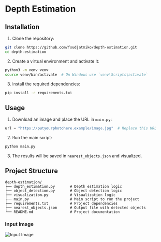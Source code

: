 # Depth Estimation

## Installation

1. Clone the repository:
  ```sh
  git clone https://github.com/fsudjatmiko/depth-estimation.git
  cd depth-estimation
  ```

2. Create a virtual environment and activate it:
  ```sh
  python3 -m venv venv
  source venv/bin/activate  # On Windows use `venv\Scripts\activate`
  ```

3. Install the required dependencies:
  ```sh
  pip install -r requirements.txt
  ```

## Usage

1. Download an image and place the URL in `main.py`:
  ```py
  url = "https://putyourphotohere.example/image.jpg"  # Replace this URL with your own image URL
  ```

2. Run the main script:
  ```sh
  python main.py
  ```

3. The results will be saved in `nearest_objects.json` and visualized.

## Project Structure

```
depth-estimation/
├── depth_estimation.py       # Depth estimation logic
├── object_detection.py       # Object detection logic
├── visualization.py          # Visualization logic
├── main.py                   # Main script to run the project
├── requirements.txt          # Project dependencies
├── nearest_objects.json      # Output file with detected objects
└── README.md                 # Project documentation
```

### Input Image
![Input Image](https://putyourphotohere.example/image.jpg)
